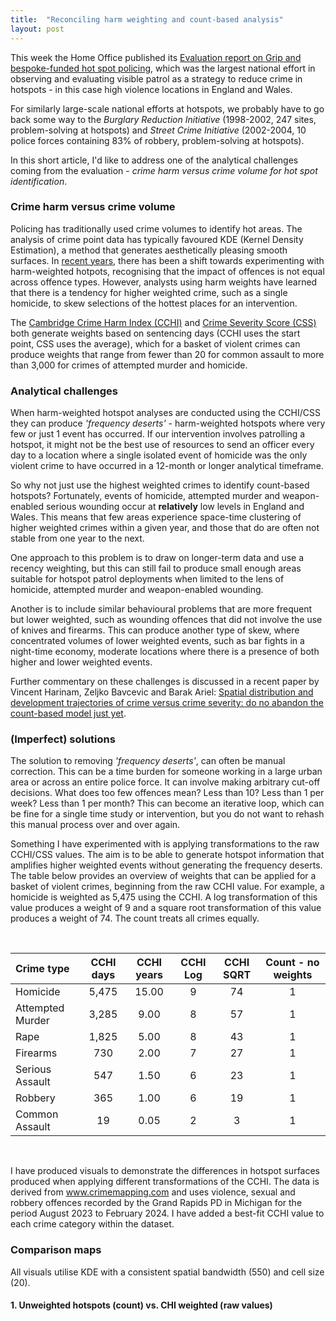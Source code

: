 ```yaml
---
title:  "Reconciling harm weighting and count-based analysis"
layout: post
---
```


This week the Home Office published its  <a href="https://www.gov.uk/government/publications/hot-spot-policing-in-england-and-wales-year-ending-march-2022/evaluation-report-on-grip-and-bespoke-funded-hot-spot-policing#:~:text=Key%20findings,over%2080%2C000%20weapons%20were%20collected." target="_blank">Evaluation report on Grip and bespoke-funded hot spot policing</a>, which was the largest national effort in observing and evaluating visible patrol as a strategy to reduce crime in hotspots - in this case high violence locations in England and Wales. 

For similarly large-scale national efforts at hotspots, we probably have to go back some way to the _Burglary Reduction Initiative_ (1998-2002, 247 sites, problem-solving at hotspots) and _Street Crime Initiative_ (2002-2004, 10 police forces containing 83% of robbery, problem-solving at hotspots). 

In this short article, I'd like to address one of the analytical challenges coming from the evaluation - *crime harm versus crime volume for hot spot identification*.

### Crime harm versus crime volume

Policing has traditionally used crime volumes to identify hot areas. The analysis of crime point data has typically favoured KDE (Kernel Density Estimation), a method that generates aesthetically pleasing smooth surfaces. In <a href="https://static1.squarespace.com/static/5d809efd96f5c906aaf61f3d/t/601bf1485cd3ca249e99a12c/1612443985497/Hotspots+vs.+harmspots+Shifting+the+focus+from+counts+to+harm+in+the+criminology+of+place.pdf" target="_blank">recent years</a>, there has been a shift towards experimenting with harm-weighted hotpots, recognising that the impact of offences is not equal across offence types. However, analysts using harm weights have learned that there is a tendency for higher weighted crime, such as a single homicide, to skew selections of the hottest places for an intervention. 

The <a href="https://link.springer.com/article/10.1007/s41887-020-00043-2" target="_blank">Cambridge Crime Harm Index (CCHI)</a> and <a href="https://www.ons.gov.uk/peoplepopulationandcommunity/crimeandjustice/articles/researchoutputsdevelopingacrimeseverityscoreforenglandandwalesusingdataoncrimesrecordedbythepolice/2016-11-29" target="_blank">Crime Severity Score (CSS)</a> both generate weights based on sentencing days (CCHI uses the start point, CSS uses the average), which for a basket of violent crimes can produce weights that range from fewer than 20 for common assault to more than 3,000 for crimes of attempted murder and homicide. 

### Analytical challenges

When harm-weighted hotspot analyses are conducted using the CCHI/CSS they can produce *'frequency deserts'* - harm-weighted hotspots where very few or just 1 event has occurred. If our intervention involves patrolling a hotspot, it might not be the best use of resources to send an officer every day to a location where a single isolated event of homicide was the only violent crime to have occurred in a 12-month or longer analytical timeframe.

So why not just use the highest weighted crimes to identify count-based hotspots? Fortunately, events of homicide, attempted murder and weapon-enabled serious wounding occur at **relatively** low levels in England and Wales. This means that few areas experience space-time clustering of higher weighted crimes within a given year, and those that do are often not stable from one year to the next. 

One approach to this problem is to draw on longer-term data and use a recency weighting, but this can still fail to produce small enough areas suitable for hotspot patrol deployments when limited to the lens of homicide, attempted murder and weapon-enabled wounding. 

Another is to include similar behavioural problems that are more frequent but lower weighted, such as wounding offences that did not involve the use of knives and firearms. This can produce another type of skew, where concentrated volumes of lower weighted events, such as bar fights in a night-time economy, moderate locations where there is a presence of both higher and lower weighted events.

Further commentary on these challenges is discussed in a recent paper by Vincent Harinam, Zeljko Bavcevic and Barak Ariel: <a href="https://crimesciencejournal.biomedcentral.com/articles/10.1186/s40163-022-00176-x" target="_blank">Spatial distribution and development trajectories of crime versus crime severity: do no abandon the count-based model just yet</a>.

### (Imperfect) solutions

The solution to removing *'frequency deserts'*, can often be manual correction. This can be a time burden for someone working in a large urban area or across an entire police force. It can involve making arbitrary cut-off decisions. What does too few offences mean? Less than 10? Less than 1 per week? Less than 1 per month? This can become an iterative loop, which can be fine for a single time study or intervention, but you do not want to rehash this manual process over and over again. 

Something I have experimented with is applying transformations to the raw CCHI/CSS values. The aim is to be able to generate hotspot information that amplifies higher weighted events without generating the frequency deserts. The table below provides an overview of weights that can be applied for a basket of violent crimes, beginning from the raw CCHI value. For example, a homicide is weighted as 5,475 using the CCHI. A log transformation of this value produces a weight of 9 and a square root transformation of this value produces a weight of 74. The count treats all crimes equally.

<br>

|Crime type|CCHI days|CCHI years|CCHI Log|CCHI SQRT|Count - no weights|
|:---------|:-------:|:--------:|:------:|:-------:|:---:|
|Homicide|5,475|15.00|9|74|1|
|Attempted Murder|3,285|9.00|8|57|1|
|Rape|1,825|5.00|8|43|1|
|Firearms|730|2.00|7|27|1|
|Serious Assault|547|1.50|6|23|1|
|Robbery|365|1.00|6|19|1|
|Common Assault|19|0.05|2|3|1|

<br>

I have produced visuals to demonstrate the differences in hotspot surfaces produced when applying different transformations of the CCHI. The data is derived from www.crimemapping.com and uses violence, sexual and robbery offences recorded by the Grand Rapids PD in Michigan for the period August 2023 to February 2024. I have added a best-fit CCHI value to each crime category within the dataset.

### Comparison maps

All visuals utilise KDE with a consistent spatial bandwidth (550) and cell size (20). 

#### 1. Unweighted hotspots (count) vs. CHI weighted (raw values)



